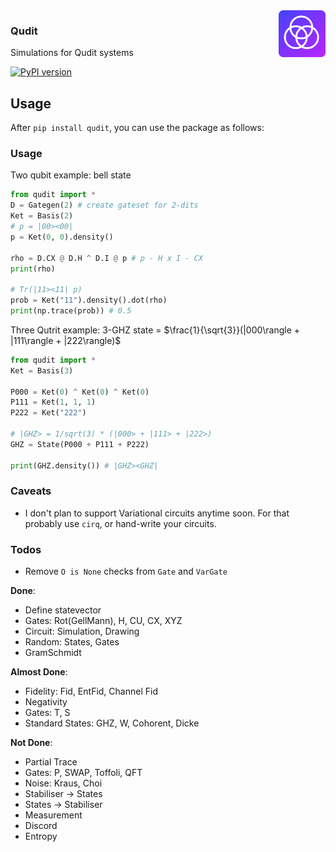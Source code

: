 <img src="./docs/icon.svg" width="75" height="75" align="right">

### Qudit
Simulations for Qudit systems

[![PyPI version](https://badge.fury.io/py/qudit.svg)](https://pypi.org/project/qudit/)

## Usage
After `pip install qudit`, you can use the package as follows:


### Usage
Two qubit example: bell state

```python
from qudit import *
D = Gategen(2) # create gateset for 2-dits
Ket = Basis(2)
# p = |00><00|
p = Ket(0, 0).density()

rho = D.CX @ D.H ^ D.I @ p # p - H x I - CX
print(rho)

# Tr(|11><11| p)
prob = Ket("11").density().dot(rho)
print(np.trace(prob)) # 0.5
```

Three Qutrit example: 3-GHZ state = $\frac{1}{\sqrt{3}}(|000\rangle + |111\rangle + |222\rangle)$
```python
from qudit import *
Ket = Basis(3)

P000 = Ket(0) ^ Ket(0) ^ Ket(0)
P111 = Ket(1, 1, 1)
P222 = Ket("222")

# |GHZ> = 1/sqrt(3) * (|000> + |111> + |222>)
GHZ = State(P000 + P111 + P222)

print(GHZ.density()) # |GHZ><GHZ|
```

### Caveats
- I don't plan to support Variational circuits anytime soon. For that probably use `cirq`, or hand-write your circuits.


### Todos
- Remove `O is None` checks from `Gate` and `VarGate`


**Done**:
- Define statevector
- Gates: Rot(GellMann), H, CU, CX, XYZ
- Circuit: Simulation, Drawing
- Random: States, Gates
- GramSchmidt

**Almost Done**:
- Fidelity: Fid, EntFid, Channel Fid
- Negativity
- Gates: T, S
- Standard States: GHZ, W, Cohorent, Dicke

**Not Done**:
- Partial Trace
- Gates: P, SWAP, Toffoli, QFT
- Noise: Kraus, Choi
- Stabiliser → States
- States → Stabiliser
- Measurement
- Discord
- Entropy
